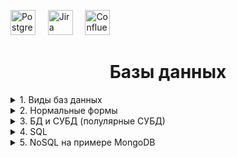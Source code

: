 <img height = '40' title= 'Postgres' src="https://cdn.worldvectorlogo.com/logos/postgresql.svg">&nbsp;&nbsp;&nbsp;&nbsp;
<img height = '40' title= 'Jira' src="https://cdn.worldvectorlogo.com/logos/jira-1.svg">&nbsp;&nbsp;&nbsp;&nbsp;
<img height = '40' title= 'Confluence' src="https://cdn.worldvectorlogo.com/logos/confluence-blue.svg">&nbsp;&nbsp;&nbsp;&nbsp;

<h1 align="center">Базы данных</h1>  
    
<details> <summary>1. Виды баз данных</summary><br></details>
<details> <summary>2. Нормальные формы</summary><br></details>   
<details> <summary>3. БД и СУБД (полулярные СУБД)</summary><br></details>
<details> <summary>4. SQL</summary><br></details>
<details> <summary>5. NoSQL на примере MongoDB</summary><br></details>

